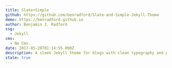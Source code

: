```yaml
---
title: Slate+Simple
github: https://github.com/benradford/Slate-and-Simple-Jekyll-Theme
demo: https://benradford.github.io
author: Benjamin J. Radford
ssg:
  - Jekyll
cms:
  - No Cms
date: 2017-05-28T01:14:55.000Z
description: A sleek Jekyll theme for blogs with clean typography and post featured images.
stale: true
---
```


